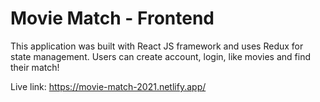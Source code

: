 # Movie Match - Frontend

This application was built with React JS framework and uses Redux for state management. Users can create account, login, like movies and find their match!

Live link: https://movie-match-2021.netlify.app/

